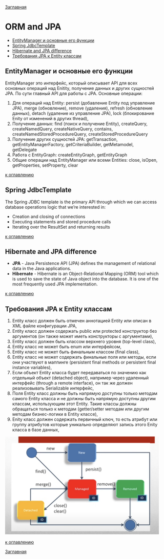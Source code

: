 [Заглавная](README.md)

# ORM and JPA

+ [EntityManager и основные его функции](jpa.md#EntityManager-и-основные-его-функции)
+ [Spring JdbcTemplate](jpa.md#Spring-JdbcTemplate)
+ [Hibernate and JPA difference](jpa.md#Hibernate-and-JPA-difference)
+ [Требования JPA к Entity классам](jpa.md#Требования-JPA-к-Entity-классам)

[entity-state]:img/entity-state.png

## EntityManager и основные его функции

EntityManager это интерфейс, который описывает API для всех основных операций над Enitity, получение данных и
других сущностей JPA. По сути главный API для работы с JPA. Основные операции:
1) Для операций над Entity: persist (добавление Entity под управление JPA), merge (обновление), remove (удаления),
   refresh (обновление данных), detach (удаление из управление JPA), lock (блокирование Enity от изменений в
   других thread),
2) Получение данных: find (поиск и получение Entity), createQuery, createNamedQuery, createNativeQuery, contains,
   createNamedStoredProcedureQuery, createStoredProcedureQuery
3) Получение других сущностей JPA: getTransaction, getEntityManagerFactory, getCriteriaBuilder, getMetamodel,
   getDelegate
4) Работа с EntityGraph: createEntityGraph, getEntityGraph
4) Общие операции над EntityManager или всеми Entities: close, isOpen, getProperties, setProperty, clear

[к оглавлению](#ORM-and-JPA)

## Spring JdbcTemplate
The Spring JDBC template is the primary API through which we can access database operations logic that we’re
interested in:

- Creation and closing of connections
- Executing statements and stored procedure calls
- Iterating over the ResultSet and returning results

[к оглавлению](#ORM-and-JPA)

## Hibernate and JPA difference
- **JPA** - Java Persistence API (JPA) defines the management of relational data in the Java applications.
- **Hibernate** - Hibernate is an Object-Relational Mapping (ORM) tool which is used to save the state of Java
  object into the database.
  It is one of the most frequently used JPA implementation.

[к оглавлению](#ORM-and-JPA)

## Требования JPA к Entity классам

1) Entity класс должен быть отмечен аннотацией Entity или описан в XML файле конфигурации JPA,
2) Entity класс должен содержать public или protected конструктор без аргументов (он также может иметь
   конструкторы с аргументами),
3) Entity класс должен быть классом верхнего уровня (top-level class),
4) Entity класс не может быть enum или интерфейсом,
5) Entity класс не может быть финальным классом (final class),
6) Entity класс не может содержать финальные поля или методы, если они участвуют в маппинге
   (persistent final methods or persistent final instance variables),
7) Если объект Entity класса будет передаваться по значению как отдельный объект (detached object),
   например через удаленный интерфейс (through a remote interface), он так же должен реализовывать Serializable
   интерфейс,
8) Поля Entity класс должны быть напрямую доступны только методам самого Entity класса и не должны быть
   напрямую доступны другим классам, использующим этот Entity. Такие классы должны обращаться только к методам
   (getter/setter методам или другим методам бизнес-логики в Entity классе),
9) Enity класс должен содержать первичный ключ, то есть атрибут или группу атрибутов которые уникально
   определяют запись этого Enity класса в базе данных,

![icon][entity-state]

[к оглавлению](#ORM-and-JPA)

[Заглавная](README.md)